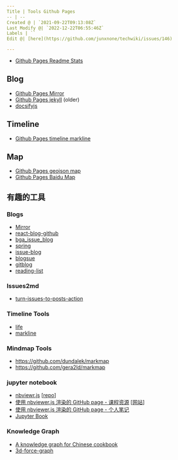 ```yaml
---
Title | Tools Github Pages
-- | --
Created @ | `2021-09-22T09:13:08Z`
Last Modify @| `2022-12-22T06:55:46Z`
Labels | ``
Edit @| [here](https://github.com/junxnone/techwiki/issues/146)

---
```

- [Github Pages Readme Stats](./Github_Pages_Readme_Stats)

## Blog
- [Github Pages Mirror](./Github_Pages_Mirror)
- [Github Pages jekyll](./Github_Pages_jekyll) (older)
- [docsifyjs](/Github_Pages_docsify)

## Timeline
- [Github Pages timeline markline](./Github_Pages_timeline_markline)


## Map
- [Github Pages geojson map](./Github_Pages_geojson_map)
- [Github Pages Baidu Map](./Github_Pages_Baidu_Map)



## 有趣的工具

### Blogs

- [Mirror](https://github.com/LoeiFy/Mirror/tree/master)
- [react-blog-github](https://github.com/saadpasta/react-blog-github)
- [bga_issue_blog](https://github.com/bingoogolapple/bga_issue_blog)
- [spring](https://github.com/zhaoda/spring)
- [issue-blog](https://github.com/ttop5/issue-blog)
- [blogsue](https://github.com/CoderMing/blogsue)
- [gitblog](https://github.com/imuncle/gitblog)
- [reading-list](https://github.com/jwenjian/reading-list)

### Issues2md
- [turn-issues-to-posts-action](https://github.com/wayou/turn-issues-to-posts-action)

### Timeline Tools
- [life](https://github.com/cheeaun/life)
- [markline](https://github.com/hotoo/markline)

### Mindmap Tools
- https://github.com/dundalek/markmap
- https://github.com/gera2ld/markmap 

### jupyter notebook

- [nbviewr.js](https://kokes.github.io/nbviewer.js/viewer.html) [[repo](https://github.com/kokes/nbviewer.js/)]
- [使用 nbviewer.js 渲染的 GitHub page - 课程资源](https://github.com/UIUC-iSchool-DataViz/is445_AOUAOG_fall2021) [[网站](https://uiuc-ischool-dataviz.github.io/is445_AOUAOG_fall2021/)]
- [使用 nbviewer.js 渲染的 GitHub page - 个人笔记](https://github.com/nagexiucai/MLA/)
- [Jupyter Book](https://jupyterbook.org/intro.html)


### Knowledge Graph
- [A knowledge graph for Chinese cookbook](https://github.com/ngl567/CookBook-KG)
- [3d-force-graph](https://github.com/vasturiano/3d-force-graph)
